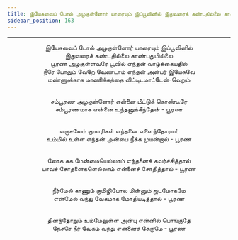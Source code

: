 ```yaml
---
title: இயேசுவைப் போல் அழகுள்ளோர் யாரையும் இப்பூவினில் இதுவரைக் கண்டதில்லை காண்பதுமில்லை
sidebar_position: 163
---
```


---
<center>
இயேசுவைப் போல் அழகுள்ளோர் யாரையும் இப்பூவினில்<br/>
இதுவரைக் கண்டதில்லை காண்பதுமில்லை<br/>
பூரண அழகுள்ளவரே பூவில் எந்தன் வாழ்க்கையதில்<br/>
நீரே போதும் வேறே வேண்டாம் எந்தன் அன்பர் இயேசுவே<br/>
மண்ணுக்காக மாணிக்கத்தை விட்டிடமாட்டேன்-வெறும்<br/><br/>

சம்பூரண அழகுள்ளோர் என்னை மீட்டுக் கொண்டீரே<br/>
சம்பூரணமாக என்னை உந்தனுக்கீந்தேன்                - பூரண<br/><br/>

எருசலேம் குமாரிகள் எந்தனை வளைந்தோராய்<br/>
உம்மில் உள்ள எந்தன் அன்பை நீக்க முயன்றால்            - பூரண<br/><br/>

லோக சுக மேன்மையெல்லாம் எந்தனைக் கவர்ச்சித்தால்<br/>
பாவச் சோதனைகளெல்லாம் என்னைச் சோதித்தால்         - பூரண<br/><br/>

நீர்மேல் காணும் குமிழிபோல மின்னும் ஜடமோகமே<br/>
என்மேல் வந்து வேகமாக மோதியடித்தால்                - பூரண<br/><br/>

தினந்தோறும் உம்மேலுள்ள அன்பு என்னில் பொங்குதே<br/>
நேசரே நீர் வேகம் வந்து என்னைச் சேருமே            - பூரண
</center>